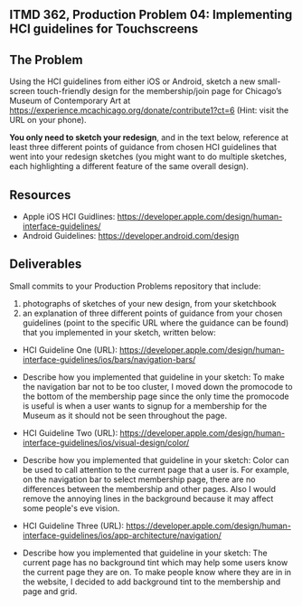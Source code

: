 ## ITMD 362, Production Problem 04: Implementing HCI guidelines for Touchscreens

## The Problem

Using the HCI guidelines from either iOS or Android, sketch a new small-screen touch-friendly design
for the membership/join page for Chicago’s Museum of Contemporary Art at
https://experience.mcachicago.org/donate/contribute1?ct=6 (Hint: visit the URL on your phone).

**You only need to sketch your redesign**, and in the text below, reference at least three different
points of guidance from chosen HCI guidelines that went into your redesign sketches (you might
want to do multiple sketches, each highlighting a different feature of the same overall design).

## Resources

* Apple iOS HCI Guidlines:
  https://developer.apple.com/design/human-interface-guidelines/
* Android Guidelines:
  https://developer.android.com/design

## Deliverables

Small commits to your Production Problems repository that include:

1. photographs of sketches of your new design, from your sketchbook
2. an explanation of three different points of guidance from your chosen guidelines (point to the
   specific URL where the guidance can be found) that you implemented in your sketch, written below:

* HCI Guideline One (URL): https://developer.apple.com/design/human-interface-guidelines/ios/bars/navigation-bars/
* Describe how you implemented that guideline in your sketch: To make the navigation bar not to be too cluster, I moved down the promocode to the bottom of the membership page since the only time the promocode is useful is when a user wants to signup for a membership for the Museum as it should not be seen throughout the page.

* HCI Guideline Two (URL): https://developer.apple.com/design/human-interface-guidelines/ios/visual-design/color/
* Describe how you implemented that guideline in your sketch: Color can be used to call attention to the current page that a user is. For example, on the navigation bar to select membership page, there are no differences between the membership and other pages. Also  I would remove the annoying lines in the background because it may affect some  people's eve vision. 

* HCI Guideline Three (URL): https://developer.apple.com/design/human-interface-guidelines/ios/app-architecture/navigation/
* Describe how you implemented that guideline in your sketch: The current page has no background tint which may help some users know the current page they are on. To make people know where they are in in the website, I decided to add background tint to the membership and page and grid.
